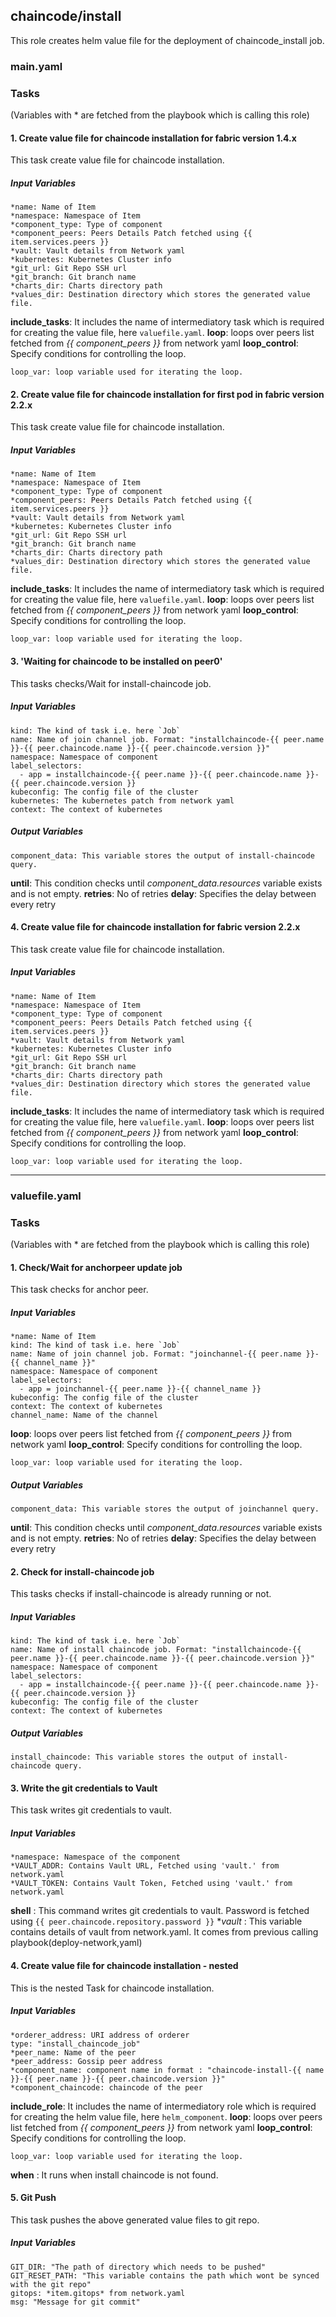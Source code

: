 ## chaincode/install
This role creates helm value file for the deployment of chaincode_install job.
### main.yaml
### Tasks
(Variables with * are fetched from the playbook which is calling this role)
#### 1. Create value file for chaincode installation for fabric version 1.4.x
This task create value file for chaincode installation.
##### Input Variables

    *name: Name of Item
    *namespace: Namespace of Item
    *component_type: Type of component
    *component_peers: Peers Details Patch fetched using {{ item.services.peers }}
    *vault: Vault details from Network yaml
    *kubernetes: Kubernetes Cluster info
    *git_url: Git Repo SSH url
    *git_branch: Git branch name
    *charts_dir: Charts directory path
    *values_dir: Destination directory which stores the generated value file.
**include_tasks**: It includes the name of intermediatory task which is required for creating the value file, here `valuefile.yaml`.
**loop**: loops over peers list fetched from *{{ component_peers }}* from network yaml
**loop_control**: Specify conditions for controlling the loop.
                
    loop_var: loop variable used for iterating the loop.

#### 2. Create value file for chaincode installation for first pod in fabric version 2.2.x
This task create value file for chaincode installation.
##### Input Variables

    *name: Name of Item
    *namespace: Namespace of Item
    *component_type: Type of component
    *component_peers: Peers Details Patch fetched using {{ item.services.peers }}
    *vault: Vault details from Network yaml
    *kubernetes: Kubernetes Cluster info
    *git_url: Git Repo SSH url
    *git_branch: Git branch name
    *charts_dir: Charts directory path
    *values_dir: Destination directory which stores the generated value file.
**include_tasks**: It includes the name of intermediatory task which is required for creating the value file, here `valuefile.yaml`.
**loop**: loops over peers list fetched from *{{ component_peers }}* from network yaml
**loop_control**: Specify conditions for controlling the loop.
                
    loop_var: loop variable used for iterating the loop.

#### 3. 'Waiting for chaincode to be installed on peer0'
This tasks checks/Wait for install-chaincode job.

##### Input Variables

    kind: The kind of task i.e. here `Job`
    name: Name of join channel job. Format: "installchaincode-{{ peer.name }}-{{ peer.chaincode.name }}-{{ peer.chaincode.version }}"
    namespace: Namespace of component
    label_selectors:
      - app = installchaincode-{{ peer.name }}-{{ peer.chaincode.name }}-{{ peer.chaincode.version }}
    kubeconfig: The config file of the cluster
    kubernetes: The kubernetes patch from network yaml
    context: The context of kubernetes
##### Output Variables

    component_data: This variable stores the output of install-chaincode query.
	
   **until**: This condition checks until *component_data.resources* variable exists and is not empty.
   **retries**: No of retries
   **delay**: Specifies the delay between every retry

#### 4. Create value file for chaincode installation for fabric version 2.2.x
This task create value file for chaincode installation.
##### Input Variables

    *name: Name of Item
    *namespace: Namespace of Item
    *component_type: Type of component
    *component_peers: Peers Details Patch fetched using {{ item.services.peers }}
    *vault: Vault details from Network yaml
    *kubernetes: Kubernetes Cluster info
    *git_url: Git Repo SSH url
    *git_branch: Git branch name
    *charts_dir: Charts directory path
    *values_dir: Destination directory which stores the generated value file.
**include_tasks**: It includes the name of intermediatory task which is required for creating the value file, here `valuefile.yaml`.
**loop**: loops over peers list fetched from *{{ component_peers }}* from network yaml
**loop_control**: Specify conditions for controlling the loop.
                
    loop_var: loop variable used for iterating the loop.

-------
### valuefile.yaml
### Tasks
(Variables with * are fetched from the playbook which is calling this role)
#### 1. Check/Wait for anchorpeer update job
This task checks for anchor peer.
##### Input Variables

    *name: Name of Item
    kind: The kind of task i.e. here `Job`
    name: Name of join channel job. Format: "joinchannel-{{ peer.name }}-{{ channel_name }}"
    namespace: Namespace of component
    label_selectors:
      - app = joinchannel-{{ peer.name }}-{{ channel_name }}
    kubeconfig: The config file of the cluster
    context: The context of kubernetes
    channel_name: Name of the channel
**loop**: loops over peers list fetched from *{{ component_peers }}* from network yaml
**loop_control**: Specify conditions for controlling the loop.
                
    loop_var: loop variable used for iterating the loop.
##### Output Variables

    component_data: This variable stores the output of joinchannel query.
	
  **until**: This condition checks until *component_data.resources* variable exists and is not empty.
  **retries**: No of retries
  **delay**: Specifies the delay between every retry
  
#### 2. Check for install-chaincode job
This tasks checks if install-chaincode is already running or not.

##### Input Variables

    kind: The kind of task i.e. here `Job`
    name: Name of install chaincode job. Format: "installchaincode-{{ peer.name }}-{{ peer.chaincode.name }}-{{ peer.chaincode.version }}"
    namespace: Namespace of component
    label_selectors:
      - app = installchaincode-{{ peer.name }}-{{ peer.chaincode.name }}-{{ peer.chaincode.version }}
    kubeconfig: The config file of the cluster
    context: The context of kubernetes
##### Output Variables

    install_chaincode: This variable stores the output of install-chaincode query.
#### 3. Write the git credentials to Vault
This task writes git credentials to vault.
##### Input Variables
    *namespace: Namespace of the component
    *VAULT_ADDR: Contains Vault URL, Fetched using 'vault.' from network.yaml
    *VAULT_TOKEN: Contains Vault Token, Fetched using 'vault.' from network.yaml
**shell** : This command writes git credentials to vault. Password is fetched using `{{ peer.chaincode.repository.password }}`
**vault* : This variable contains details of vault from network.yaml. It comes from previous calling playbook(deploy-network,yaml) 

#### 4. Create value file for chaincode installation - nested
This is the nested Task for chaincode installation.
##### Input Variables

    *orderer_address: URI address of orderer
    type: "install_chaincode_job"
    *peer_name: Name of the peer
    *peer_address: Gossip peer address
    *component_name: component name in format : "chaincode-install-{{ name }}-{{ peer.name }}-{{ peer.chaincode.version }}"
    *component_chaincode: chaincode of the peer
**include_role**: It includes the name of intermediatory role which is required for creating the helm value file, here `helm_component`.
**loop**: loops over peers list fetched from *{{ component_peers }}* from network yaml
**loop_control**: Specify conditions for controlling the loop.
                
    loop_var: loop variable used for iterating the loop.
**when** : It runs when install chaincode is not found.

#### 5. Git Push
This task pushes the above generated value files to git repo.
##### Input Variables
    GIT_DIR: "The path of directory which needs to be pushed"    
    GIT_RESET_PATH: "This variable contains the path which wont be synced with the git repo"
    gitops: *item.gitops* from network.yaml
    msg: "Message for git commit"
